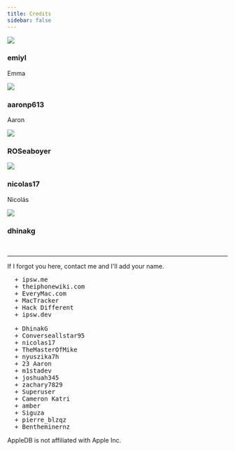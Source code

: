```yaml
---
title: Credits
sidebar: false
---
```


<div>
  <div class="credits">
    <div class="user">
      <img src="https://github.com/emiyl.png">
    </div>
    <div class="user">
      <h3>emiyl</h3>
      <p>Emma</p>
      <a class="social-icon" href="https://twitter.com/emiyl0" target="_blank">
        <i class="fab fa-twitter"></i>
      </a>
      <a class="social-icon" href="https://github.com/emiyl" target="_blank">
        <i class="fab fa-github"></i>
      </a>
    </div>
  </div>
</div>

<div>
  <div class="credits">
    <div class="user">
      <img src="https://github.com/aaronp613.png">
    </div>
    <div class="user">
      <h3>aaronp613</h3>
      <p>Aaron</p>
      <a class="social-icon" href="https://twitter.com/aaronp613" target="_blank">
        <i class="fab fa-twitter"></i>
      </a>
      <a class="social-icon" href="https://reddit.com/u/aaronp613" target="_blank">
        <i class="fab fa-reddit"></i>
      </a>
    </div>
  </div>
</div>

<div>
  <div class="credits">
    <div class="user">
      <img src="https://github.com/ROSeaboyer.png">
    </div>
    <div class="user">
      <h3>ROSeaboyer</h3>
      <a class="social-icon" href="https://github.com/ROSeaboyer" target="_blank">
        <i class="fab fa-github"></i>
      </a>
    </div>
  </div>
</div>

<div>
  <div class="credits">
    <div class="user">
      <img src="https://github.com/nicolas17.png">
    </div>
    <div class="user">
      <h3>nicolas17</h3>
      <p>Nicolás</p>
      <a class="social-icon" href="https://github.com/nicolas17" target="_blank">
        <i class="fab fa-github"></i>
      </a>
    </div>
  </div>
</div>

<div>
  <div class="credits">
    <div class="user">
      <img src="https://github.com/dhinakg.png">
    </div>
    <div class="user">
      <h3>dhinakg</h3>
      <a class="social-icon" href="https://github.com/dhinakg" target="_blank">
        <i class="fab fa-github"></i>
      </a>
    </div>
  </div>
</div>

<br>

---

If I forgot you here, contact me and I'll add your name.

<pre>
  + ipsw.me
  + theiphonewiki.com
  + EveryMac.com
  + MacTracker
  + Hack Different
  + ipsw.dev
  
  + DhinakG
  + Converseallstar95
  + nicolas17
  + TheMasterOfMike
  + nyuszika7h
  + 23 Aaron
  + m1stadev
  + joshuah345
  + zachary7829
  + Superuser
  + Cameron Katri
  + amber
  + Siguza
  + pierre_blzqz
  + Bentheminernz
</pre>

AppleDB is not affiliated with Apple Inc.
